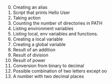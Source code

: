 0. Creating an alias
1. Script that prints Hello User
2. Taking action
3. Counting the number of directories in PATH
4. Listing environment variables
5. Listing local, env variables and functions.
6. Creating a local variable
7. Creating a global variable
8. Result of an addition
9. Result of division
10. Result of power
11. Conversion from binary to decimal
12. Possible combination of two letters except oo
13. A number with two decimal places
